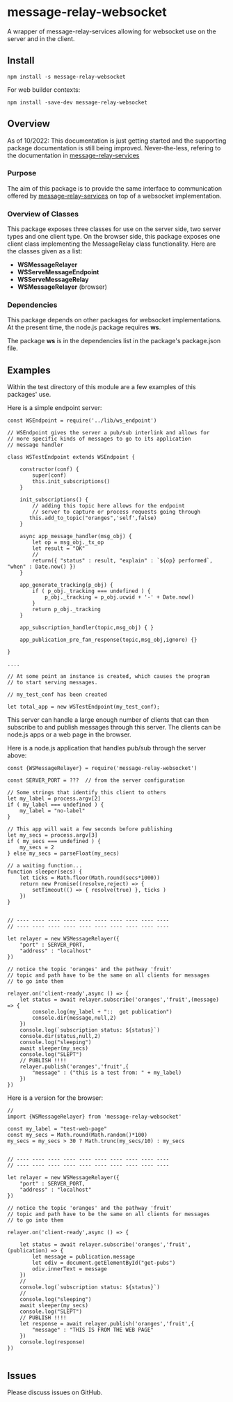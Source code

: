 # message-relay-websocket


A wrapper of message-relay-services allowing for websocket use on the server and in the client.


## Install

```
npm install -s message-relay-websocket
```

For web builder contexts:


```
npm install -save-dev message-relay-websocket
```

## Overview

As of 10/2022: This documentation is just getting started and the supporting package documentation is still being improved. Never-the-less, refering to the documentation in [message-relay-services](https://www.npmjs.com/package/message-relay-services)

### Purpose

The aim of this package is to provide the same interface to communication offered by [message-relay-services](https://www.npmjs.com/package/message-relay-services) on top of a websocket implementation.

### Overview of Classes

This package exposes three classes for use on the server side, two server types and one client type. On the browser side, this package exposes one client class implementing the MessageRelay class functionality. Here are the classes given as a list:

* **WSMessageRelayer**
* **WSServeMessageEndpoint**
* **WSServeMessageRelay**
* **WSMessageRelayer** (browser)


### Dependencies

This package depends on other packages for websocket implementations. At the present time, the node.js package requires **ws**.

The package **ws** is in the dependencies list in the package's package.json file.

## Examples

Within the test directory of this module are a few examples of this packages' use.

Here is a simple endpoint server:

```
const WSEndpoint = require('../lib/ws_endpoint')

// WSEndpoint gives the server a pub/sub interlink and allows for
// more specific kinds of messages to go to its application 
// message handler

class WSTestEndpoint extends WSEndpoint {

    constructor(conf) {
        super(conf)
        this.init_subscriptions()
    }

    init_subscriptions() {
    	// adding this topic here allows for the endpoint 
    	// server to capture or process requests going through
       this.add_to_topic("oranges",'self',false)
    }

    async app_message_handler(msg_obj) {
        let op = msg_obj._tx_op
        let result = "OK"
        //
        return({ "status" : result, "explain" : `${op} performed`, "when" : Date.now() })
    }

    app_generate_tracking(p_obj) {
        if ( p_obj._tracking === undefined ) {
            p_obj._tracking = p_obj.ucwid + '-' + Date.now()
        }
        return p_obj._tracking
    }
    
    app_subscription_handler(topic,msg_obj) { }

    app_publication_pre_fan_response(topic,msg_obj,ignore) {}

}

.... 

// At some point an instance is created, which causes the program
// to start serving messages.

// my_test_conf has been created

let total_app = new WSTestEndpoint(my_test_conf);

```

This server can handle a large enough number of clients that can then subscribe to and publish messages through this server. The clients can be node.js apps or a web page in the browser.

Here is a node.js application that handles pub/sub through the server above:

```
const {WSMessageRelayer} = require('message-relay-websocket')

const SERVER_PORT = ???  // from the server configuration

// Some strings that identify this client to others
let my_label = process.argv[2]
if ( my_label === undefined ) {
    my_label = "no-label"
}

// This app will wait a few seconds before publishing
let my_secs = process.argv[3]
if ( my_secs === undefined ) {
    my_secs = 2
} else my_secs = parseFloat(my_secs)

// a waiting function...
function sleeper(secs) {
    let ticks = Math.floor(Math.round(secs*1000))
    return new Promise((resolve,reject) => {
        setTimeout(() => { resolve(true) }, ticks )
    })
}


// ---- ---- ---- ---- ---- ---- ---- ---- ---- ----
// ---- ---- ---- ---- ---- ---- ---- ---- ---- ----

let relayer = new WSMessageRelayer({
    "port" : SERVER_PORT,
    "address" : "localhost"
})

// notice the topic 'oranges' and the pathway 'fruit'
// topic and path have to be the same on all clients for messages
// to go into them

relayer.on('client-ready',async () => {
    let status = await relayer.subscribe('oranges','fruit',(message) => {
        console.log(my_label + "::  got publication")
        console.dir(message,null,2)
    })
    console.log(`subscription status: ${status}`)
    console.dir(status,null,2)
    console.log("sleeping")
    await sleeper(my_secs)
    console.log("SLEPT")
    // PUBLISH !!!!
    relayer.publish('oranges','fruit',{
        "message" : ("this is a test from: " + my_label)
    })
})

```


Here is a version for the browser:

```
//
import {WSMessageRelayer} from 'message-relay-websocket'

const my_label = "test-web-page"
const my_secs = Math.round(Math.random()*100)
my_secs = my_secs > 30 ? Math.trunc(my_secs/10) : my_secs


// ---- ---- ---- ---- ---- ---- ---- ---- ---- ----
// ---- ---- ---- ---- ---- ---- ---- ---- ---- ----

let relayer = new WSMessageRelayer({
    "port" : SERVER_PORT,
    "address" : "localhost"
})

// notice the topic 'oranges' and the pathway 'fruit'
// topic and path have to be the same on all clients for messages
// to go into them

relayer.on('client-ready',async () => {

    let status = await relayer.subscribe('oranges','fruit',(publication) => {
        let message = publication.message
        let odiv = document.getElementById("get-pubs")
        odiv.innerText = message
    })
    //
    console.log(`subscription status: ${status}`)
	//
    console.log("sleeping")
    await sleeper(my_secs)
    console.log("SLEPT")
    // PUBLISH !!!!
    let response = await relayer.publish('oranges','fruit',{
        "message" : "THIS IS FROM THE WEB PAGE"
    })
    console.log(response)
})


```



## Issues

Please discuss issues on GitHub.


